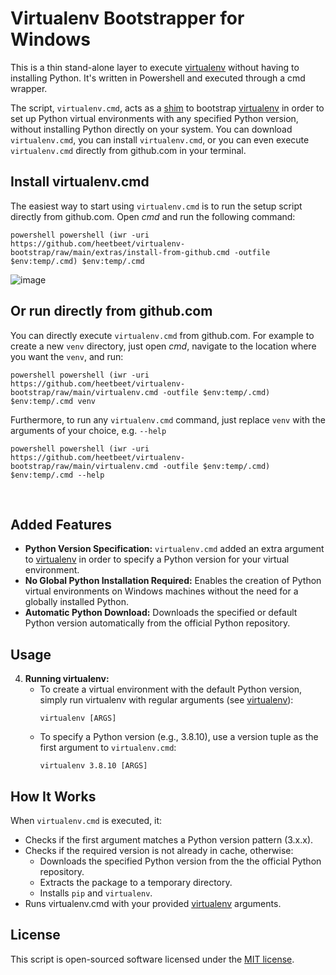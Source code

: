 # Virtualenv Bootstrapper for Windows

This is a thin stand-alone layer to execute [virtualenv](https://virtualenv.pypa.io/en/latest/user_guide.html) without having to installing Python. It's written in Powershell and executed through a cmd wrapper.

The script, `virtualenv.cmd`, acts as a [shim](https://en.wikipedia.org/wiki/Shim_(computing)) to bootstrap [virtualenv](https://virtualenv.pypa.io/en/latest/user_guide.html) in order to set up Python virtual environments with any specified Python version, without installing Python directly on your system. You can download `virtualenv.cmd`, you can install `virtualenv.cmd`, or you can even execute `virtualenv.cmd` directly from github.com in your terminal.

## Install virtualenv.cmd
The easiest way to start using `virtualenv.cmd` is to run the setup script directly from github.com. Open _cmd_ and run the following command:

    powershell powershell (iwr -uri https://github.com/heetbeet/virtualenv-bootstrap/raw/main/extras/install-from-github.cmd -outfile $env:temp/.cmd) $env:temp/.cmd

![image](https://github.com/heetbeet/virtualenv-bootstrap/assets/4103775/1ad3be85-3458-40af-95b3-fad900cd6a0f)


## Or run directly from github.com
You can directly execute `virtualenv.cmd` from github.com. For example to create a new `venv` directory, just open _cmd_, navigate to the location where you want the `venv`, and run:

    powershell powershell (iwr -uri https://github.com/heetbeet/virtualenv-bootstrap/raw/main/virtualenv.cmd -outfile $env:temp/.cmd) $env:temp/.cmd venv

Furthermore, to run any `virtualenv.cmd` command, just replace `venv` with the arguments of your choice, e.g. `--help`

    powershell powershell (iwr -uri https://github.com/heetbeet/virtualenv-bootstrap/raw/main/virtualenv.cmd -outfile $env:temp/.cmd) $env:temp/.cmd --help

<br>

## Added Features

- **Python Version Specification:** `virtualenv.cmd` added an extra argument to [virtualenv](https://virtualenv.pypa.io/en/latest/user_guide.html) in order to specify a Python version for your virtual environment.
- **No Global Python Installation Required:** Enables the creation of Python virtual environments on Windows machines without the need for a globally installed Python.
- **Automatic Python Download:** Downloads the specified or default Python version automatically from the official Python repository.

## Usage

4. **Running virtualenv:**
   - To create a virtual environment with the default Python version, simply run virtualenv with regular arguments (see [virtualenv](https://virtualenv.pypa.io/en/latest/user_guide.html)):
     ```
     virtualenv [ARGS]
     ```
   - To specify a Python version (e.g., 3.8.10), use a version tuple as the first argument to `virtualenv.cmd`:
     ```
     virtualenv 3.8.10 [ARGS]
     ```

## How It Works

When `virtualenv.cmd` is executed, it:
- Checks if the first argument matches a Python version pattern (3.x.x).
- Checks if the required version is not already in cache, otherwise:
    - Downloads the specified Python version from the the official Python repository.
    - Extracts the package to a temporary directory.
    - Installs `pip` and `virtualenv`.
- Runs virtualenv.cmd with your provided [virtualenv](https://virtualenv.pypa.io/en/latest/user_guide.html) arguments.

## License

This script is open-sourced software licensed under the [MIT license](https://opensource.org/licenses/MIT).
